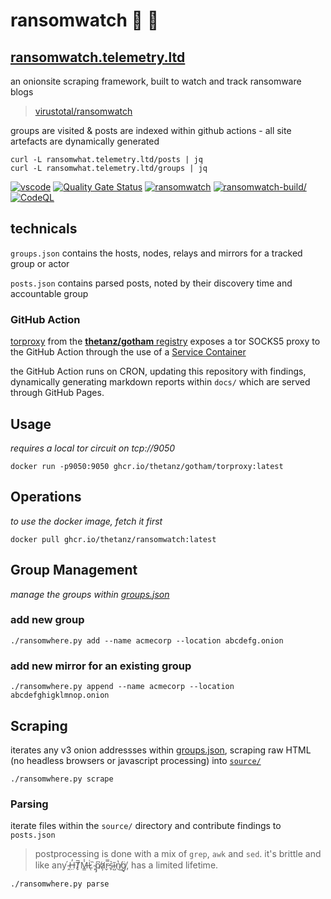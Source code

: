 # ransomwatch 👀 🦅

## [ransomwatch.telemetry.ltd](https://ransomwatch.telemetry.ltd)

an onionsite scraping framework, built to watch and track ransomware blogs

> [virustotal/ransomwatch](https://www.virustotal.com/graph/embed/g75a36964bca04a668232875879a6417649d214d3dc7e4ae6a27b7465b1c15872)

groups are visited & posts are indexed within github actions - all site artefacts are dynamically generated

```shell
curl -L ransomwhat.telemetry.ltd/posts | jq
curl -L ransomwhat.telemetry.ltd/groups | jq
```

[![vscode](https://open.vscode.dev/badges/open-in-vscode.svg)](https://open.vscode.dev/thetanz/ransomwatch) [![Quality Gate Status](https://sonarcloud.io/api/project_badges/measure?project=thetanz_ransomwatch&metric=alert_status)](https://sonarcloud.io/dashboard?id=thetanz_ransomwatch) [![ransomwatch](https://github.com/thetanz/ransomwatch/actions/workflows/ransomwatch.yml/badge.svg)](https://github.com/thetanz/ransomwatch/actions/workflows/ransomwatch.yml) [![ransomwatch-build/](https://github.com/thetanz/ransomwatch/actions/workflows/ransomwatch-build.yml/badge.svg)](https://github.com/thetanz/ransomwatch/actions/workflows/ransomwatch-build.yml) [![CodeQL](https://github.com/thetanz/ransomwatch/actions/workflows/codeql-analysis.yml/badge.svg)](https://github.com/thetanz/ransomwatch/actions/workflows/codeql-analysis.yml)

## technicals

 `groups.json` contains the hosts, nodes, relays and mirrors for a tracked group or actor

 `posts.json` contains parsed posts, noted by their discovery time and accountable group

### GitHub Action

[torproxy](https://github.com/thetanz/gotham) from the [**thetanz/gotham** registry](https://github.com/thetanz/gotham/pkgs/container/gotham%2Ftorproxy) exposes a tor SOCKS5 proxy to the GitHub Action through the use of a [Service Container](https://docs.github.com/en/actions/guides/about-service-containers)

the GitHub Action runs on CRON, updating this repository with findings, dynamically generating markdown reports within `docs/` which are served through GitHub Pages.

## Usage

_requires a local tor circuit on tcp://9050_

```shell
docker run -p9050:9050 ghcr.io/thetanz/gotham/torproxy:latest
```

## Operations

_to use the docker image, fetch it first_

```shell
docker pull ghcr.io/thetanz/ransomwatch:latest
```

## Group Management

_manage the groups within [groups.json](groups.json)_

### add new group

```shell
./ransomwhere.py add --name acmecorp --location abcdefg.onion
```

### add new mirror for an existing group

```shell
./ransomwhere.py append --name acmecorp --location abcdefghigklmnop.onion
```

## Scraping

iterates any v3 onion addressses within [groups.json](groups.json), scraping raw HTML (no headless browsers or javascript processing) into [`source/`](source)

```shell
./ransomwhere.py scrape
```

### Parsing

iterate files within the `source/` directory and contribute findings to `posts.json`

> postprocessing is done with a mix of `grep`, `awk` and `sed`. it's brittle and like any  ̴̭́H̶̤̓T̸̙̅M̶͇̾L̷͑ͅ ̴̙̏p̸̡͆a̷̛̦r̵̬̿s̴̙͛ĩ̴̺n̸̔͜g̸̘̈, has a limited lifetime.

```shell
./ransomwhere.py parse
```
